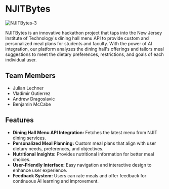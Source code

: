 # NJITBytes

![NJITBytes-3](https://github.com/jll38/njithacks-njitbytes/assets/17418847/ee62697a-8ee3-4f34-8dbc-18222ed1b058)


NJITBytes is an innovative hackathon project that taps into the New Jersey Institute of Technology's dining hall menu API to provide custom and personalized meal plans for students and faculty. With the power of AI integration, our platform analyzes the dining hall's offerings and tailors meal suggestions to meet the dietary preferences, restrictions, and goals of each individual user.

## Team Members
- Julian Lechner
- Vladimir Gutierrez
- Andrew Dragoslavic
- Benjamin McCabe

## Features
- **Dining Hall Menu API Integration:** Fetches the latest menu from NJIT dining services.
- **Personalized Meal Planning:** Custom meal plans that align with user dietary needs, preferences, and objectives.
- **Nutritional Insights:** Provides nutritional information for better meal choices.
- **User-Friendly Interface:** Easy navigation and interactive design to enhance user experience.
- **Feedback System:** Users can rate meals and offer feedback for continuous AI learning and improvement.
